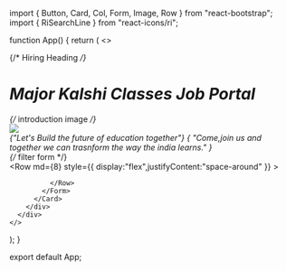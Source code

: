 import { Button, Card, Col, Form, Image, Row } from "react-bootstrap";
import { RiSearchLine } from "react-icons/ri";

function App() {
  return (
    <>
      <div>
        {/* Hiring Heading */}
        <div>
          <h1 className="job-portal-heading text-center mt-3">
            Major Kalshi Classes Job Portal
          </h1>
        </div>
        {/* introduction image */}
        <div className="image-container">
          <Image src="./hiring.webp" className="intro-hire-image" fluid />
          <div className="intro-over-image-text mt-2">
            <div className="over-image-text-container ">
              <span id="over-image-text-1">
                {"Let's Build the future of education together"}
              </span>
              <span id="over-image-text-2">
                {
                  "Come,join us and together we can trasnform the way the india learns."
                }
              </span>
            </div>
          </div>
        </div>
        {/* filter form */}
        <div>
          <Card className="form-card-container">
            <Form className="filter-form">
              <Row
                md={8}
                style={{
                  display:"flex",justifyContent:"space-around"
                }}
              >
    
              </Row>
            </Form>
          </Card>
        </div>
      </div>
    </>
  );
}

export default App;
